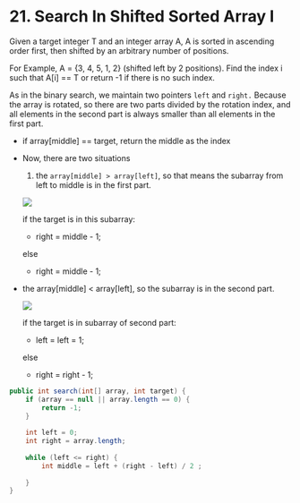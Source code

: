 # 21. Search In Shifted Sorted Array I

Given a target integer T and an integer array A, A is sorted in ascending order first, then shifted by an arbitrary number of positions.

For Example, A = {3, 4, 5, 1, 2} (shifted left by 2 positions). Find the index i such that A\[i] == T or return -1 if there is no such index.



As in the binary search, we maintain two pointers `left` and `right.` Because the array is rotated, so there are two parts divided by the rotation index, and all elements in the second part is always smaller than all elements in the first part.

* &#x20;if array\[middle] == target, return the middle as the index
*   Now, there are two situations

    1. the `array[middle] > array[left]`, so that means the subarray from left to middle is in the first part.

    ![](https://leetcode.com/problems/search-in-rotated-sorted-array/Figures/33/33\_small\_mid.png)



    if the target is in this subarray:

    * right = middle - 1;

    else&#x20;

    * right = middle - 1;
*   the array\[middle] < array\[left], so the subarray is in the second part.

    ![](https://leetcode.com/problems/search-in-rotated-sorted-array/Figures/33/33\_big\_mid.png)

    if the target is in subarray of second part:

    * left = left = 1;

    else

    * right = right - 1;

```java
public int search(int[] array, int target) {
    if (array == null || array.length == 0) {
        return -1;
    }
    
    int left = 0;
    int right = array.length;
    
    while (left <= right) {
        int middle = left + (right - left) / 2 ;
        
    }
}
```
